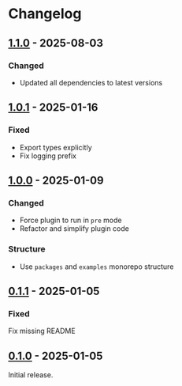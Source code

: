 # Changelog

## [1.1.0] - 2025-08-03

### Changed

- Updated all dependencies to latest versions

## [1.0.1] - 2025-01-16

### Fixed

- Export types explicitly
- Fix logging prefix

## [1.0.0] - 2025-01-09

### Changed

- Force plugin to run in `pre` mode
- Refactor and simplify plugin code

### Structure

- Use `packages` and `examples` monorepo structure

## [0.1.1] - 2025-01-05

### Fixed

Fix missing README

## [0.1.0] - 2025-01-05

Initial release.

[1.1.0]: https://github.com/shellicar/build-graphql/releases/tag/1.1.0
[1.0.1]: https://github.com/shellicar/build-graphql/releases/tag/1.0.1
[1.0.0]: https://github.com/shellicar/build-graphql/releases/tag/1.0.0
[0.1.1]: https://github.com/shellicar/build-graphql/releases/tag/0.1.1
[0.1.0]: https://github.com/shellicar/build-graphql/releases/tag/0.1.0
